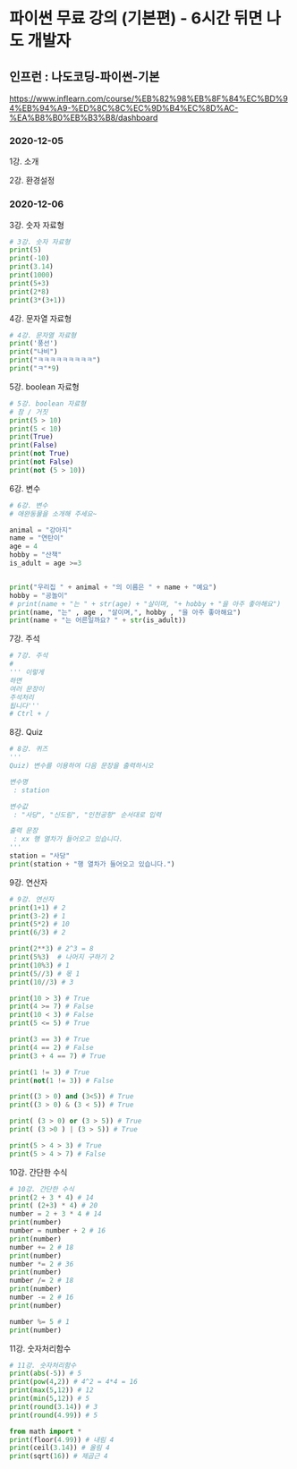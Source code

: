 # **파이썬 무료 강의 (기본편) - 6시간 뒤면 나도 개발자**



## 인프런 : 나도코딩-파이썬-기본

https://www.inflearn.com/course/%EB%82%98%EB%8F%84%EC%BD%94%EB%94%A9-%ED%8C%8C%EC%9D%B4%EC%8D%AC-%EA%B8%B0%EB%B3%B8/dashboard



### 2020-12-05

1강. 소개

2강. 환경설정



### 2020-12-06

3강.  숫자 자료형

```python
# 3강. 숫자 자료형
print(5)
print(-10)
print(3.14)
print(1000)
print(5+3)
print(2*8)
print(3*(3+1))
```



4강.  문자열 자료형

```python
# 4강. 문자열 자료형
print('풍선')
print("나비")
print("ㅋㅋㅋㅋㅋㅋㅋㅋㅋ")
print("ㅋ"*9)
```



5강. boolean 자료형

```python
# 5강. boolean 자료형
# 참 / 거짓
print(5 > 10)
print(5 < 10)
print(True)
print(False)
print(not True)
print(not False)
print(not (5 > 10))
```



6강. 변수

```python
# 6강. 변수
# 애완동물을 소개해 주세요~

animal = "강아지"
name = "연탄이"
age = 4
hobby = "산책"
is_adult = age >=3


print("우리집 " + animal + "의 이름은 " + name + "예요")
hobby = "공놀이"
# print(name + "는 " + str(age) + "살이며, "+ hobby + "을 아주 좋아해요")
print(name, "는" , age , "살이며,", hobby , "을 아주 좋아해요")
print(name + "는 어른일까요? " + str(is_adult))
```



7강. 주석

```python
# 7강. 주석
#
''' 이렇게
하면
여러 문장이
주석처리
됩니다'''
# Ctrl + /
```



8강. Quiz

```python
# 8강. 퀴즈
'''
Quiz) 변수를 이용하여 다음 문장을 출력하시오

변수명
 : station

변수값
 : "사당", "신도림", "인천공항" 순서대로 입력

출력 문장
 : xx 행 열차가 들어오고 있습니다.
'''
station = "사당"
print(station + "행 열차가 들어오고 있습니다.")

```



9강.  연산자

```python
# 9강. 연산자
print(1+1) # 2
print(3-2) # 1
print(5*2) # 10
print(6/3) # 2

print(2**3) # 2^3 = 8
print(5%3)  # 나머지 구하기 2
print(10%3) # 1
print(5//3) # 몫 1
print(10//3) # 3

print(10 > 3) # True
print(4 >= 7) # False
print(10 < 3) # False
print(5 <= 5) # True

print(3 == 3) # True
print(4 == 2) # False
print(3 + 4 == 7) # True

print(1 != 3) # True
print(not(1 != 3)) # False

print((3 > 0) and (3<5)) # True
print((3 > 0) & (3 < 5)) # True

print( (3 > 0) or (3 > 5)) # True
print( (3 >0 ) | (3 > 5)) # True

print(5 > 4 > 3) # True
print(5 > 4 > 7) # False
```



10강.  간단한 수식

```python
# 10강. 간단한 수식
print(2 + 3 * 4) # 14
print( (2+3) * 4) # 20
number = 2 + 3 * 4 # 14
print(number)
number = number + 2 # 16
print(number)
number += 2 # 18
print(number)
number *= 2 # 36
print(number)
number /= 2 # 18
print(number)
number -= 2 # 16
print(number)

number %= 5 # 1
print(number)
```



11강. 숫자처리함수

```python
# 11강. 숫자처리함수
print(abs(-5)) # 5
print(pow(4,2)) # 4^2 = 4*4 = 16
print(max(5,12)) # 12
print(min(5,12)) # 5
print(round(3.14)) # 3
print(round(4.99)) # 5

from math import *
print(floor(4.99)) # 내림 4
print(ceil(3.14)) # 올림 4
print(sqrt(16)) # 제곱근 4
```

